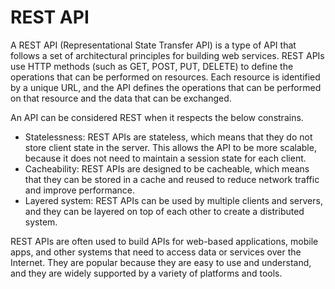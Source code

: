 # REST API

A REST API (Representational State Transfer API) is a type of API that follows a set of architectural principles for building web services. 
REST APIs use HTTP methods (such as GET, POST, PUT, DELETE) to define the operations that can be performed on resources. Each resource is 
identified by a unique URL, and the API defines the operations that can be performed on that resource and the data that can be exchanged.


An API can be considered REST when it respects the below constrains.


- Statelessness: REST APIs are stateless, which means that they do not store client state in the server. This allows the API to be more scalable, because it does not need to maintain a session state for each client. 
- Cacheability: REST APIs are designed to be cacheable, which means that they can be stored in a cache and reused to reduce network traffic and improve performance. 
- Layered system: REST APIs can be used by multiple clients and servers, and they can be layered on top of each other to create a distributed system. 

REST APIs are often used to build APIs for web-based applications, mobile apps, and other systems that need to access data or services over the Internet. They are popular because they are easy to use and understand, and they are widely supported by a variety of platforms and tools.

<!--  Script to show the footer   -->
<html>
<script
    src="https://code.jquery.com/jquery-3.3.1.js"
    integrity="sha256-2Kok7MbOyxpgUVvAk/HJ2jigOSYS2auK4Pfzbm7uH60="
    crossorigin="anonymous">
</script>
<script>
$(function(){
  $("#footer").load("../footers/footer_first_level_depth.html");
});
</script>
<body>
<div id="footer"></div>
</body>
</html>
